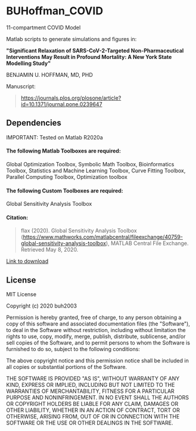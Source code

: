 # BUHoffman_COVID
11-compartment COVID Model

Matlab scripts to generate simulations and figures in:

**"Significant Relaxation of SARS-CoV-2-Targeted Non-Pharmaceutical Interventions May Result in Profound Mortality: A New York State Modelling Study"**

BENJAMIN U. HOFFMAN, MD, PHD

Manuscript:
> https://journals.plos.org/plosone/article?id=10.1371/journal.pone.0239647

## Dependencies
IMPORTANT: Tested on Matlab R2020a

#### The following Matlab Toolboxes are required:

Global Optimization Toolbox, Symbolic Math Toolbox, Bioinformatics Toolbox, Statistics and Machine Learning Toolbox, Curve Fitting Toolbox, Parallel Computing Toolbox, Optimization toolbox

#### The following Custom Toolboxes are required:

Global Sensitivity Analysis Toolbox

#### Citation: 
> flax (2020). Global Sensitivity Analysis Toolbox (https://www.mathworks.com/matlabcentral/fileexchange/40759-global-sensitivity-analysis-toolbox), MATLAB Central File Exchange. Retrieved May 8, 2020.

[Link to download](https://www.mathworks.com/matlabcentral/fileexchange/40759-global-sensitivity-analysis-toolbox)

## License

MIT License

Copyright (c) 2020 buh2003

Permission is hereby granted, free of charge, to any person obtaining a copy
of this software and associated documentation files (the "Software"), to deal
in the Software without restriction, including without limitation the rights
to use, copy, modify, merge, publish, distribute, sublicense, and/or sell
copies of the Software, and to permit persons to whom the Software is
furnished to do so, subject to the following conditions:

The above copyright notice and this permission notice shall be included in all
copies or substantial portions of the Software.

THE SOFTWARE IS PROVIDED "AS IS", WITHOUT WARRANTY OF ANY KIND, EXPRESS OR
IMPLIED, INCLUDING BUT NOT LIMITED TO THE WARRANTIES OF MERCHANTABILITY,
FITNESS FOR A PARTICULAR PURPOSE AND NONINFRINGEMENT. IN NO EVENT SHALL THE
AUTHORS OR COPYRIGHT HOLDERS BE LIABLE FOR ANY CLAIM, DAMAGES OR OTHER
LIABILITY, WHETHER IN AN ACTION OF CONTRACT, TORT OR OTHERWISE, ARISING FROM,
OUT OF OR IN CONNECTION WITH THE SOFTWARE OR THE USE OR OTHER DEALINGS IN THE
SOFTWARE.
